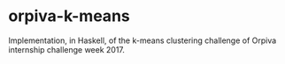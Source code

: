 # orpiva-k-means
Implementation, in Haskell, of the k-means clustering challenge of Orpiva internship challenge week 2017.
